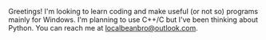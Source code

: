 Greetings! I'm looking to learn coding and make useful (or not so) programs mainly for Windows.
I'm planning to use C++/C but I've been thinking about Python.
You can reach me at [localbeanbro@outlook.com](mailto:localbeanbro@outlook.com).
